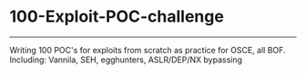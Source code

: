 # 100-Exploit-POC-challenge
----
Writing 100 POC's for exploits from scratch as practice for OSCE, all BOF. Including: Vannila, SEH, egghunters, ASLR/DEP/NX bypassing
